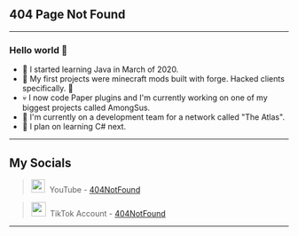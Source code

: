 ## **404 Page Not Found**
---
### Hello world 👋
- 🎃 I started learning Java in March of 2020.
- 🦇 My first projects were minecraft mods built with forge. Hacked clients specifically. 🤫
- 💀 I now code Paper plugins and I'm currently working on one of my biggest projects called AmongSus.
- 🤡 I'm currently on a development team for a network called "The Atlas".
- 👻 I plan on learning C# next.
---
## My Socials
> <img src="https://upload.wikimedia.org/wikipedia/commons/thumb/e/ec/YouTube_play_button_circular_%282013-2017%29.svg/1024px-YouTube_play_button_circular_%282013-2017%29.svg.png" height="24" style="margin-Bottom:-6px"/>   YouTube - [404NotFound](https://www.youtube.com/channelUCSzLQed52dvtdJz7BkX6nBQ)

> <img src="https://assets.stickpng.com/images/5cb78671a7c7755bf004c14b.png" height="26" style="margin-Bottom:-6px"/>   TikTok Account - [404NotFound](https://tiktok.com/thispagedoesntexist)
---
